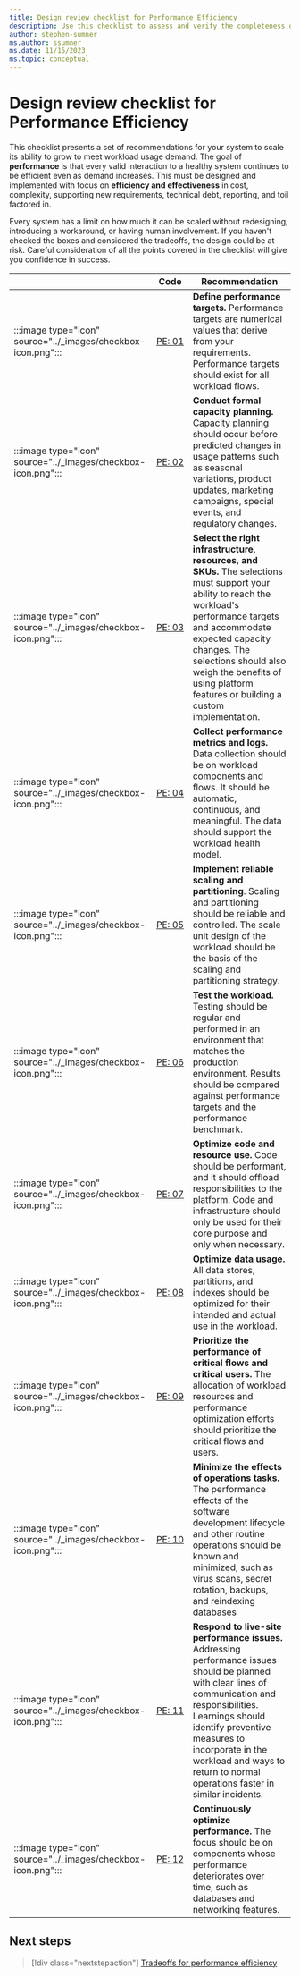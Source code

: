 ```yaml
---
title: Design review checklist for Performance Efficiency
description: Use this checklist to assess and verify the completeness of your design for performance efficiency.  
author: stephen-sumner
ms.author: ssumner
ms.date: 11/15/2023
ms.topic: conceptual
---
```


# Design review checklist for Performance Efficiency

This checklist presents a set of recommendations for your system to scale its ability to grow to meet workload usage demand. The goal of **performance** is that every valid interaction to a healthy system continues to be efficient even as demand increases. This must be designed and implemented with focus on **efficiency and effectiveness** in cost, complexity, supporting new requirements, technical debt, reporting, and toil factored in.

Every system has a limit on how much it can be scaled without redesigning, introducing a workaround, or having human involvement. If you haven't checked the boxes and considered the tradeoffs, the design could be at risk. Careful consideration of all the points covered in the checklist will give you confidence in success.

||  Code|        Recommendation|
|-|-|-|
| :::image type="icon" source="../_images/checkbox-icon.png":::|[PE:&nbsp;01](performance-targets.md)| **Define performance targets.** Performance targets are numerical values that derive from your requirements. Performance targets should exist for all workload flows.|
| :::image type="icon" source="../_images/checkbox-icon.png":::|[PE: 02](plan-capacity.md)|      **Conduct formal capacity planning.** Capacity planning should occur before predicted changes in usage patterns such as seasonal variations, product updates, marketing campaigns, special events, and regulatory changes.|
| :::image type="icon" source="../_images/checkbox-icon.png":::|  [PE: 03](select-right-services.md)|      **Select the right infrastructure, resources, and SKUs.** The selections must support your ability to reach the workload's performance targets and accommodate expected capacity changes. The selections should also weigh the benefits of using platform features or building a custom implementation.|
| :::image type="icon" source="../_images/checkbox-icon.png":::|  [PE: 04](collect-metrics-logs.md) |     **Collect performance metrics and logs.** Data collection should be on workload components and flows. It should be automatic, continuous, and meaningful. The data should support the workload health model.|
| :::image type="icon" source="../_images/checkbox-icon.png":::|  [PE: 05](scale-partition.md)  |    **Implement reliable scaling and partitioning**. Scaling and partitioning should be reliable and controlled. The scale unit design of the workload should be the basis of the scaling and partitioning strategy.|
| :::image type="icon" source="../_images/checkbox-icon.png":::  |[PE: 06](test.md)     | **Test the workload.** Testing should be regular and performed in an environment that matches the production environment. Results should be compared against performance targets and the performance benchmark.|
| :::image type="icon" source="../_images/checkbox-icon.png":::|[PE: 07](optimize-code-resources.md)|      **Optimize code and resource use.** Code should be performant, and it should offload responsibilities to the platform. Code and infrastructure should only be used for their core purpose and only when necessary.|
| :::image type="icon" source="../_images/checkbox-icon.png":::|  [PE: 08](optimize-data-performance.md)|      **Optimize data usage.** All data stores, partitions, and indexes should be optimized for their intended and actual use in the workload.|
| :::image type="icon" source="../_images/checkbox-icon.png":::|  [PE: 09](prioritize-flows-users.md)|      **Prioritize the performance of critical flows and critical users.** The allocation of workload resources and performance optimization efforts should prioritize the critical flows and users.|
| :::image type="icon" source="../_images/checkbox-icon.png":::|  [PE: 10](minimize-operations-effects.md)|      **Minimize the effects of operations tasks.** The performance effects of the software development lifecycle and other routine operations should be known and minimized, such as virus scans, secret rotation, backups, and reindexing databases|
| :::image type="icon" source="../_images/checkbox-icon.png":::|  [PE: 11](respond-live-performance-issues.md)|      **Respond to live-site performance issues.** Addressing performance issues should be planned with clear lines of communication and responsibilities. Learnings should identify preventive measures to incorporate in the workload and ways to return to normal operations faster in similar incidents.|
| :::image type="icon" source="../_images/checkbox-icon.png":::|  [PE: 12](continuous-performance-optimize.md)|      **Continuously optimize performance.** The focus should be on components whose performance deteriorates over time, such as databases and networking features.|

## Next steps 

> [!div class="nextstepaction"]
> [Tradeoffs for performance efficiency](tradeoffs.md)
